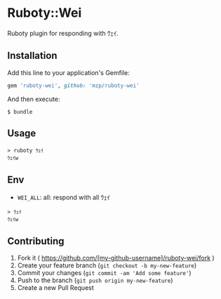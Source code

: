 # Ruboty::Wei
Ruboty plugin for responding with ｳｪｲ.

## Installation

Add this line to your application's Gemfile:

```ruby
gem 'ruboty-wei', github: 'mzp/ruboty-wei'
```

And then execute:

    $ bundle

## Usage

```
> ruboty ｳｪｲ
ｳｪｲw
```

## Env

 * `WEI_ALL`: all: respond with all ｳｪｲ

```
> ｳｪｲ
ｳｪｲw
```

## Contributing

1. Fork it ( https://github.com/[my-github-username]/ruboty-wei/fork )
2. Create your feature branch (`git checkout -b my-new-feature`)
3. Commit your changes (`git commit -am 'Add some feature'`)
4. Push to the branch (`git push origin my-new-feature`)
5. Create a new Pull Request
